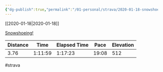 ```yaml
---
{"dg-publish":true,"permalink":"/01-personal/strava/2020-01-18-snowshoeing/"}
---
```



[[2020-01-18\|2020-01-18]]

[Snowshoeing!](https://www.strava.com/activities/3023219853)

| Distance | Time    | Elapsed Time | Pace  | Elevation |
| -------- | ------- | ------------ | ----- | --------- |
| 3.76     | 1:11:59 | 1:17:23      | 19:08 | 512       |




#strava
